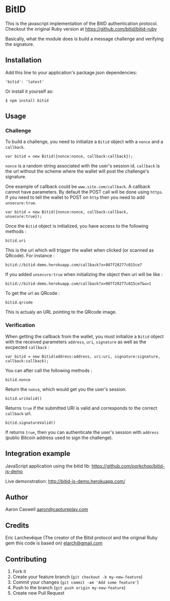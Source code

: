 # BitID

This is the javascript implementation of the BitID authentication protocol.
Checkout the original Ruby version at https://github.com/bitid/bitid-ruby

Basically, what the module does is build a message challenge and verifying the signature.

## Installation

Add this line to your application's package.json dependencies:

    'bitid': 'latest'

Or install it yourself as:

    $ npm install bitid

## Usage

### Challenge

To build a challenge, you need to initialize a `Bitid` object with a `nonce` and a `callback`.

```
var bitid = new Bitid({nonce:nonce, callback:callback});
```

`nonce` is a random string associated with the user's session id.
`callback` is the url without the scheme where the wallet will post the challenge's signature.

One example of callback could be `www.site.com/callback`. A callback cannot have parameters. By
default the POST call will be done using `https`. If you need to tell the wallet to POST on
`http` then you need to add `unsecure:true`.

```
var bitid = new Bitid({nonce:nonce, callback:callback, unsecure:true});
```

Once the `Bitid` object is initialized, you have access to the following methods :

```
bitid.uri
```

This is the uri which will trigger the wallet when clicked (or scanned as QRcode). For instance :

```
bitid://bitid-demo.herokuapp.com/callback?x=987f20277c015ce7
```

If you added `unsecure:true` when initializing the object then uri will be like :

```
bitid://bitid-demo.herokuapp.com/callback?x=987f20277c015ce7&u=1
```

To get the uri as QRcode :

```
bitid.qrcode
```

This is actualy an URL pointing to the QRcode image.

### Verification

When getting the callback from the wallet, you must initialize a `Bitid` object with the received 
parameters `address`, `uri`, `signature` as well as the excpected `callback` :

```
var bitid = new Bitid(address:address, uri:uri, signature:signature, callback:callback);
```

You can after call the following methods :

```
bitid.nonce
```

Return the `nonce`, which would get you the user's session.

```
bitid.uriValid()
```

Returns `true` if the submitted URI is valid and corresponds to the correct `callback` url.

```
bitid.signatureValid()
```

If returns `true`, then you can authenticate the user's session with `address` (public Bitcoin
address used to sign the challenge).


## Integration example

JavaScript application using the bitid lib: https://github.com/porkchop/bitid-js-demo

Live demonstration: http://bitid-js-demo.herokuapp.com/


## Author
Aaron Caswell
aaron@captureplay.com

## Credits
Eric Larchevêque (The creator of the Bitid protocol and the original Ruby gem this code is based on)
elarch@gmail.com

## Contributing

1. Fork it
2. Create your feature branch (`git checkout -b my-new-feature`)
3. Commit your changes (`git commit -am 'Add some feature'`)
4. Push to the branch (`git push origin my-new-feature`)
5. Create new Pull Request
